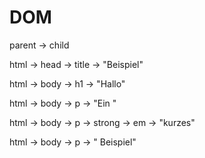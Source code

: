 # DOM

parent -> child

html -> head -> title -> "Beispiel"

html -> body -> h1 -> "Hallo"

html -> body -> p -> "Ein "

html -> body -> p -> strong -> em -> "kurzes"

html -> body -> p -> " Beispiel"